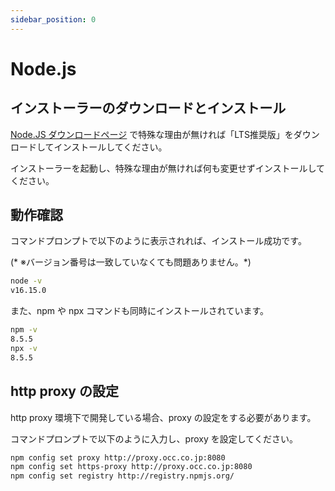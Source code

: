 ```yaml
---
sidebar_position: 0
---
```


# Node.js


## インストーラーのダウンロードとインストール

[Node.JS ダウンロードページ](https://nodejs.org/ja/download/) で特殊な理由が無ければ「LTS推奨版」をダウンロードしてインストールしてください。

インストーラーを起動し、特殊な理由が無ければ何も変更せずインストールしてください。


## 動作確認

コマンドプロンプトで以下のように表示されれば、インストール成功です。

(* ※バージョン番号は一致していなくても問題ありません。*)

```sh
node -v
v16.15.0
```

また、npm や npx コマンドも同時にインストールされています。

```sh
npm -v
8.5.5
npx -v
8.5.5
```

## http proxy の設定

http proxy 環境下で開発している場合、proxy の設定をする必要があります。

コマンドプロンプトで以下のように入力し、proxy を設定してください。

```sh
npm config set proxy http://proxy.occ.co.jp:8080
npm config set https-proxy http://proxy.occ.co.jp:8080
npm config set registry http://registry.npmjs.org/
```
